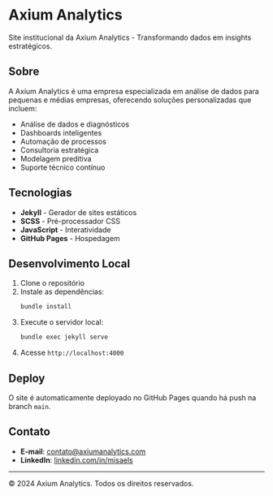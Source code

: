 # Axium Analytics

Site institucional da Axium Analytics - Transformando dados em insights estratégicos.

## Sobre

A Axium Analytics é uma empresa especializada em análise de dados para pequenas e médias empresas, oferecendo soluções personalizadas que incluem:

- Análise de dados e diagnósticos
- Dashboards inteligentes
- Automação de processos
- Consultoria estratégica
- Modelagem preditiva
- Suporte técnico contínuo

## Tecnologias

- **Jekyll** - Gerador de sites estáticos
- **SCSS** - Pré-processador CSS
- **JavaScript** - Interatividade
- **GitHub Pages** - Hospedagem

## Desenvolvimento Local

1. Clone o repositório
2. Instale as dependências:
   ```bash
   bundle install
   ```
3. Execute o servidor local:
   ```bash
   bundle exec jekyll serve
   ```
4. Acesse `http://localhost:4000`

## Deploy

O site é automaticamente deployado no GitHub Pages quando há push na branch `main`.

## Contato

- **E-mail**: contato@axiumanalytics.com
- **LinkedIn**: [linkedin.com/in/misaels](https://linkedin.com/in/misaels)

---

© 2024 Axium Analytics. Todos os direitos reservados.